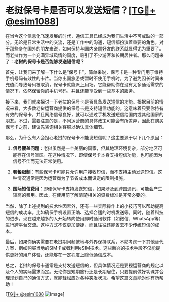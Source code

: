 # 老挝保号卡是否可以发送短信？[[TG💪+ @esim1088](https://t.me/s/esim1088)]

在当今这个信息化飞速发展的时代，通信工具已经成为我们生活中不可或缺的一部分。无论是日常生活中的交流，还是工作中的沟通，短信都扮演着重要的角色。对于那些身在国外的朋友来说，如何保持与国内亲朋好友的联系就显得尤为重要了。而老挝作为一个充满异域风情的国度，吸引了不少游客和长期居住者。那么问题来了：**老挝的保号卡是否能够发送短信呢？**

首先，让我们来了解一下什么是“保号卡”。简单来说，保号卡是一种专门用于维持手机号码有效性的卡片。当你出国旅游或暂时不使用手机时，为了避免因长时间未充值而导致号码被取消，保号卡就能派上用场。它能帮助你在没有太多通话需求的情况下，依然保留你的手机号码，并且还能享受到一些基本的服务。

接下来，我们就来探讨一下老挝的保号卡是否具备发送短信的功能。根据目前的情况来看，大多数老挝运营商提供的保号卡是支持短信功能的。这意味着只要你持有有效的保号卡，并且网络信号良好，就可以通过手机发送短信给国内或其他国家的朋友。不过，需要注意的是，不同运营商的具体政策可能会有所差异，因此在购买保号卡之前，建议先咨询相关客服以确认具体细节。

那么，为什么有人会担心老挝的保号卡不能发短信呢？这主要源于以下几个原因：

1. **信号覆盖问题**：老挝虽然是一个美丽的国家，但其地理环境复杂，部分地区可能存在信号盲区。在这种情况下，即使保号卡本身支持短信功能，也可能因为信号不佳而无法正常使用。

2. **套餐限制**：有些保号卡可能只允许用户接收短信，而不支持主动发送短信。这种情况通常是因为运营商为了节省成本而设定的限制措施。

3. **国际短信费用**：即便保号卡支持发送短信，如果涉及到跨国通讯，可能会产生较高的费用。因此，在使用前了解清楚相关的资费标准是非常必要的。

当然，除了上述提到的技术性因素外，还有一些实际操作上的小技巧可以帮助提高短信的成功率。比如确保手机设置正确、选择合适的时机发送等。同时，随着科技的进步，现在越来越多的人开始转向使用即时通讯软件（如微信、WhatsApp等）进行跨平台交流。这种方式不仅更加便捷，而且往往还能省去不少传统短信的成本。

最后，如果你确实需要在老挝期间频繁地与外界保持联系，不妨考虑一下其他替代方案，例如购买当地的SIM卡或者利用eSIM技术。这些新兴的技术手段不仅能提供更好的用户体验，还能够在一定程度上降低通信成本。

总之，老挝的保号卡通常是支持发送短信的，但具体情况还是要视运营商的规定以及个人的实际需求而定。无论你是短期旅行还是长期居住，只要提前做好功课并合理规划自己的通信方式，就能轻松应对各种突发状况。希望这篇文章能对你有所帮助！

[[TG💪+ @esim1088](https://t.me/s/esim1088) ![Image](https://i.postimg.cc/4NQfJmqS/Snipaste-2025-05-13-00-14-12.png)]
